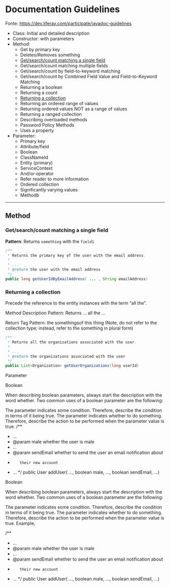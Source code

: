 # Documentation Guidelines
Fonte: https://dev.liferay.com/participate/javadoc-guidelines

- Class: Initial and detailed description
- Constructor: with parameters
- Method:
	- Get by primary key
	- Deletes/Removes something
	* [Get/search/count matching a single field](#getsearchcount-matching-a-single-field)
	- Get/search/count matching multiple fields
	- Get/search/count by field-to-keyword matching
	- Get/search/count by Combined Field Value and Field-to-Keyword Matching
	- Returning a boolean
	- Returning a count
	- [Returning a collection](#returning_collection)
	- Returning an ordered range of values
	- Returning ordered values NOT as a range of values
	- Returning a ranged collection
	- Describing overloaded methods
	- Password Policy Methods
	- Uses a property
- Parameter:
	- Primary key
	- Attribute/field
	- Boolean
	- ClassNameId
	- Entity (primary)
	- ServiceContext
	- And/or operator
	- Refer reader to more information
	- Ordered collection
	- Significantly varying values
	- Methodb

---

## Method

### Get/search/count matching a single field
**Pattern**: Returns `something` with the `field1`
```java
/**
 * Returns the primary key of the user with the email address.
 *
 * ...
 * @return the user with the email address
 */
public long getUserIdByEmailAddress( ... , String emailAddress)
```
 
### <a name="returning_collection"></a>Returning a collection

Precede the reference to the entity instances with the term “all the”.

Method Description Pattern: Returns … all the <entities> …

Return Tag Pattern: the somethingsof this thing (Note, do not refer to the collection type; instead, refer to the something in plural form)
```java
/**
 * Returns all the organizations associated with the user.
 *
 * ...
 * @return the organizations associated with the user
 */
public List<Organization> getUserOrganizations(long userId)
```

Parameter

Boolean

When describing boolean parameters, always start the description with the word whether. Two common uses of a boolean parameter are the following:

The parameter indicates some condition. Therefore, describe the condition in terms of it being true.
The parameter indicates whether to do something. Therefore, describe the action to be performed when the parameter value is true.
/**
 * ...
 * @param male whether the user is male
 * ...
 * @param sendEmail whether to send the user an email notification about
 *        their new account
 * ...
 */
public User addUser(
			..., boolean male,
			..., boolean sendEmail,
			...)
 




Boolean

When describing boolean parameters, always start the description with the word whether. Two common uses of a boolean parameter are the following:

The parameter indicates some condition. Therefore, describe the condition in terms of it being true.
The parameter indicates whether to do something. Therefore, describe the action to be performed when the parameter value is true.
Example,

/**
 * ...
 * @param male whether the user is male
 * ...
 * @param sendEmail whether to send the user an email notification about
 *        their new account
 * ...
 */
public User addUser(
			..., boolean male,
			..., boolean sendEmail,
			...)
